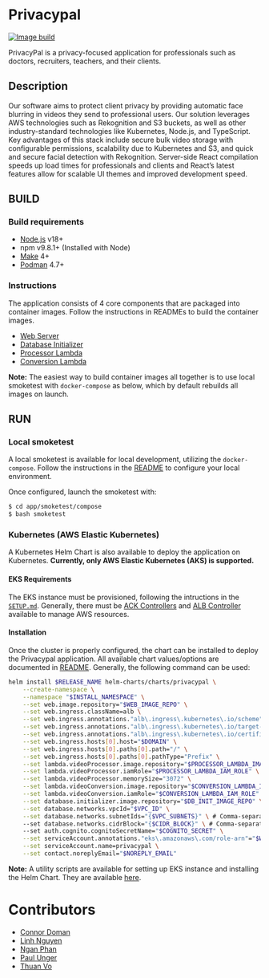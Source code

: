 # Privacypal

[![Image build](https://github.com/COSC-499-W2023/year-long-project-team-1/actions/workflows/build-ci.yaml/badge.svg)](https://github.com/COSC-499-W2023/year-long-project-team-1/actions/workflows/build-ci.yaml)

PrivacyPal is a privacy-focused application for professionals such as doctors, recruiters, teachers, and their clients.

## Description

Our software aims to protect client privacy by providing automatic face blurring in videos they send to professional users. Our solution leverages AWS technologies such as Rekognition and S3 buckets, as well as other industry-standard technologies like Kubernetes, Node.js, and TypeScript. Key advantages of this stack include secure bulk video storage with configurable permissions, scalability due to Kubernetes and S3, and quick and secure facial detection with Rekognition. Server-side React compilation speeds up load times for professionals and clients and React’s latest features allow for scalable UI themes and improved development speed.

## BUILD

### Build requirements

- [Node.js](https://nodejs.org/en) v18+
- npm v9.8.1+ (Installed with Node)
- [Make](https://www.gnu.org/software/make/) 4+
- [Podman](https://podman.io/docs/installation) 4.7+

### Instructions

The application consists of 4 core components that are packaged into container images. Follow the instructions in READMEs to build the container images.

- [Web Server](https://github.com/COSC-499-W2023/year-long-project-team-1/blob/develop/app/web/README.md)
- [Database Initializer](https://github.com/COSC-499-W2023/year-long-project-team-1/blob/develop/app/web/db/README.md)
- [Processor Lambda](https://github.com/COSC-499-W2023/year-long-project-team-1/blob/develop/app/video-processing/lambda/README.md)
- [Conversion Lambda](https://github.com/COSC-499-W2023/year-long-project-team-1/blob/develop/app/video-conversion/README.md)

**Note:** The easiest way to build container images all together is to use local smoketest with `docker-compose` as below, which by default rebuilds all images on launch.

## RUN

### Local smoketest

A local smoketest is available for local development, utilizing the `docker-compose`. Follow the instructions in the [README](https://github.com/COSC-499-W2023/year-long-project-team-1/blob/develop/app/smoketest/compose/README.md) to configure your local environment.

Once configured, launch the smoketest with:

```bash
$ cd app/smoketest/compose
$ bash smoketest
```

### Kubernetes (AWS Elastic Kubernetes)

A Kubernetes Helm Chart is also available to deploy the application on Kubernetes. **Currently, only AWS Elastic Kubernetes (AKS) is supported.**

#### EKS Requirements

The EKS instance must be provisioned, following the intructions in the [`SETUP.md`](https://github.com/COSC-499-W2023/year-long-project-team-1/blob/develop/helm-charts/SETUP.md). Generally, there must be [ACK Controllers](https://aws-controllers-k8s.github.io/community/docs/community/overview/) and [ALB Controller](https://docs.aws.amazon.com/eks/latest/userguide/aws-load-balancer-controller.html) available to manage AWS resources.

#### Installation

Once the cluster is properly configured, the chart can be installed to deploy the Privacypal application. All available chart values/options are documented in [README](https://github.com/COSC-499-W2023/year-long-project-team-1/blob/develop/helm-charts/charts/privacypal/README.md). Generally, the following command can be used:

```bash
helm install $RELEASE_NAME helm-charts/charts/privacypal \
    --create-namespace \
    --namespace "$INSTALL_NAMESPACE" \
    --set web.image.repository="$WEB_IMAGE_REPO" \
    --set web.ingress.className=alb \
    --set web.ingress.annotations."alb\.ingress\.kubernetes\.io/scheme"=internet-facing \
    --set web.ingress.annotations."alb\.ingress\.kubernetes\.io/target-type"=ip \
    --set web.ingress.annotations."alb\.ingress\.kubernetes\.io/certificate-arn"="$ACM_FOR_DOMAIN_ARN" \
    --set web.ingress.hosts[0].host="$DOMAIN" \
    --set web.ingress.hosts[0].paths[0].path="/" \
    --set web.ingress.hosts[0].paths[0].pathType="Prefix" \
    --set lambda.videoProcessor.image.repository="$PROCESSOR_LAMBDA_IMAGE_REPO" \
    --set lambda.videoProcessor.iamRole="$PROCESSOR_LAMBDA_IAM_ROLE" \
    --set lambda.videoProcessor.memorySize="3072" \
    --set lambda.videoConversion.image.repository="$CONVERSION_LAMBDA_IMAGE_REPO" \
    --set lambda.videoConversion.iamRole="$CONVERSION_LAMBDA_IAM_ROLE" \
    --set database.initializer.image.repository="$DB_INIT_IMAGE_REPO" \
    --set database.networks.vpcId="$VPC_ID" \
    --set database.networks.subnetIds="{$VPC_SUBNETS}" \ # Comma-separated list
    --set database.networks.cidrBlock="{$CIDR_BLOCK}" \ # Comma-separated list
    --set auth.cognito.cognitoSecretName="$COGNITO_SECRET" \
    --set serviceAccount.annotations."eks\.amazonaws\.com/role-arn"="$WEB_IAM_ROLE" \
    --set serviceAccount.name=privacypal \
    --set contact.noreplyEmail="$NOREPLY_EMAIL"
```

**Note:** A utility scripts are available for setting up EKS instance and installing the Helm Chart. They are available [here](https://github.com/COSC-499-W2023/year-long-project-team-1/tree/develop/helm-charts/scripts).



# Contributors

- [Connor Doman](https://github.com/connordoman)
- [Linh Nguyen](https://github.com/linhnnk)
- [Ngan Phan](https://github.com/nganphan123)
- [Paul Unger](https://github.com/MyStackOverflows)
- [Thuan Vo](https://github.com/tthvo)
